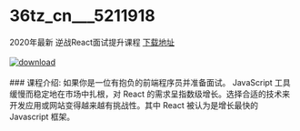 # 36tz_cn___5211918
2020年最新 逆战React面试提升课程
[下载地址](http://www.36tz.cn/article/5211918 "下载地址")
<br/></br>[![download](http://36tz.cn/muke_img/2020_04_2-29-300x183.png "下载地址")](http://www.36tz.cn/article/5211918 "下载地址")
<br/></br>### 课程介绍:
如果你是一位有抱负的前端程序员并准备面试。
JavaScript 工具缓慢而稳定地在市场中扎根，对 React 的需求呈指数级增长。选择合适的技术来开发应用或网站变得越来越有挑战性。其中 React 被认为是增长最快的 Javascript 框架。


